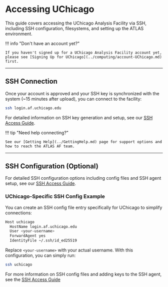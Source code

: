 # Accessing UChicago

This guide covers accessing the UChicago Analysis Facility via SSH, including
SSH configuration, filesystems, and setting up the ATLAS environment.

!!! info "Don't have an account yet?"

    If you haven't signed up for a UChicago Analysis Facility account yet, please see [Signing Up for UChicago](../computing/account-UChicago.md) first.

---

## SSH Connection

Once your account is approved and your SSH key is synchronized with the system
(~15 minutes after upload), you can connect to the facility:

```sh
ssh login.af.uchicago.edu
```

For detailed information on SSH key generation and setup, see our
[SSH Access Guide](../computing/ssh-guide.md).

!!! tip "Need help connecting?"

    See our [Getting Help](../GettingHelp.md) page for support options and how to reach the ATLAS AF team.

---

## SSH Configuration (Optional)

For detailed SSH configuration options including config files and SSH agent
setup, see our [SSH Access Guide](../computing/ssh-guide.md).

### UChicago-Specific SSH Config Example

You can create an SSH config file entry specifically for UChicago to simplify
connections:

```sh
Host uchicago
  HostName login.af.uchicago.edu
  User <your-username>
  ForwardAgent yes
  IdentityFile ~/.ssh/id_ed25519
```

Replace `<your-username>` with your actual username. With this configuration,
you can simply run:

```sh
ssh uchicago
```

For more information on SSH config files and adding keys to the SSH agent, see
the [SSH Access Guide](../computing/ssh-guide.md#ssh-configuration-optional)
